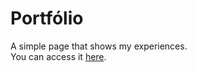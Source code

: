 # Portfólio

A simple page that shows my experiences.   
You can access it [here](https://senhorbento.com.br).
